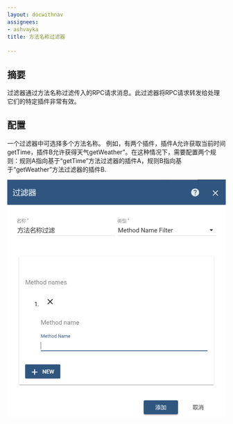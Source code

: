 ```yaml
---
layout: docwithnav
assignees:
- ashvayka
title: 方法名称过滤器

---
```

## 摘要
过滤器通过方法名称过滤传入的RPC请求消息。此过滤器将RPC请求转发给处理它们的特定插件非常有效。
## 配置
一个过滤器中可选择多个方法名称。
例如，有两个插件，插件A允许获取当前时间getTime，插件B允许获得天气getWeather”。在这种情况下，需要配置两个规则：规则A指向基于“getTime”方法过滤器的插件A，规则B指向基于“getWeather”方法过滤器的插件B.

![image](/images/filter-method.png)
